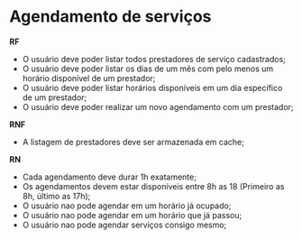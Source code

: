 # Agendamento de serviços

**RF**

- O usuário deve poder listar todos prestadores de serviço cadastrados;
- O usuário deve poder listar os dias de um mês com pelo menos um horário
disponível de um prestador;
- O usuário deve poder listar horários disponíveis em um dia específico de um
prestador;
- O usuário deve poder realizar um novo agendamento com um prestador;

**RNF**

- A listagem de prestadores deve ser armazenada em cache;

**RN**

- Cada agendamento deve durar 1h exatamente;
- Os agendamentos devem estar disponíveis entre 8h as 18 (Primeiro as 8h, último as 17h);
- O usuário nao pode agendar em um horário já ocupado;
- O usuário nao pode agendar em um horário que já passou;
- O usuário nao pode agendar serviços consigo mesmo;

